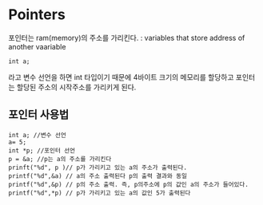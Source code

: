 # Pointers
포인터는 ram(memory)의 주소를 가리킨다.
: variables that store address of another vaariable
```
int a; 
``` 
라고 변수 선언을 하면 int 타입이기 때문에 4바이트 크기의 메모리를 할당하고 포인터는 할당된 주소의 시작주소를 가리키게 된다. 

## 포인터 사용법
```
int a; //변수 선언 
a= 5;
int *p; //포인터 선언
p = &a; //p는 a의 주소를 가리킨다 
prinft("%d", p )// p가 가리키고 있는 a의 주소가 출력된다. 
printf("%d",&a) // a의 주소 출력된다 p의 출력 결과와 동일 
printf("%d",&p) // p의 주소 출력. 즉, p의주소에 p의 값인 a의 주소가 들어있다.
printf("%d",*p) // p가 가리키고 있는 a의 값인 5가 출력된다
```